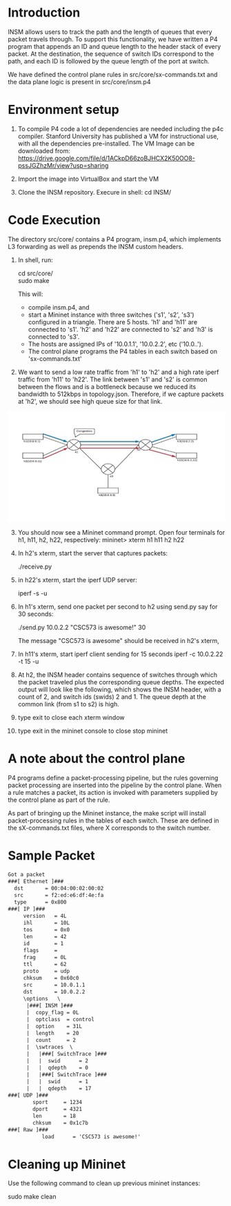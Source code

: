 Introduction
============

INSM allows users to track the path and the length of queues that every
packet travels through.  To support this functionality, we have written a P4 program that appends an ID and queue length to the header stack of every packet.  At the destination, the sequence of switch IDs correspond to the path, and each ID is followed by the queue length of the port at switch.

We have defined the control plane rules in src/core/sx-commands.txt and the data plane logic is present in src/core/insm.p4

Environment setup
=================
1. To compile P4 code a lot of dependencies are needed including the p4c compiler. Stanford University has published a VM for instructional use, with all 
the dependencies pre-installed. 
The VM Image can be downloaded from: https://drive.google.com/file/d/1ACkpD66zoBJHCX2K50OO8-pssJGZhzMr/view?usp=sharing

2. Import the image into VirtualBox and start the VM

3. Clone the INSM repository. Execure in shell:
   cd INSM/   

Code Execution
==============

The directory src/core/ contains a P4 program,
insm.p4, which implements L3 forwarding as well as prepends the INSM custom headers.

1. In shell, run:

   cd src/core/  
   sudo make
  
   This will:
   * compile insm.p4, and
   * start a Mininet instance with three switches ('s1', 's2', 's3') configured
     in a triangle. There are 5 hosts. 'h1' and 'h11' are connected to 's1'.
     'h2' and 'h22' are connected to 's2' and 'h3' is connected to 's3'.     
   * The hosts are assigned IPs of '10.0.1.1', '10.0.2.2', etc
     ('10.0.<Switchid>.<hostID>').
   * The control plane programs the P4 tables in each switch based on
     'sx-commands.txt'

2. We want to send a low rate traffic from 'h1' to 'h2' and a high
   rate iperf traffic from 'h11' to 'h22'.  The link between 's1' and
   's2' is common between the flows and is a bottleneck because we
   reduced its bandwidth to 512kbps in topology.json.  Therefore, if we
   capture packets at 'h2', we should see high queue size for that
   link.

![Setup](setup.jpg)

3. You should now see a Mininet command prompt. Open four terminals
   for h1, h11, h2, h22, respectively:
   mininet> xterm h1 h11 h2 h22
   
3. In h2's xterm, start the server that captures packets:
   
   ./receive.py
   
4. in h22's xterm, start the iperf UDP server:
   
   iperf -s -u
   

5. In h1's xterm, send one packet per second to h2 using send.py
   say for 30 seconds:
  
   ./send.py 10.0.2.2 "CSC573 is awesome!" 30
   
   The message "CSC573 is awesome" should be received in h2's xterm,
6. In h11's xterm, start iperf client sending for 15 seconds
  iperf -c 10.0.2.22 -t 15 -u
   
7. At h2, the INSM header contains sequence of
 switches through which the packet traveled plus the corresponding
 queue depths.  The expected output will look like the following,
 which shows the INSM header, with a count of 2, and switch ids
 (swids) 2 and 1.  The queue depth at the common link (from s1 to
 s2) is high.
8. type exit to close each xterm window
9. type exit in the mininet console to close stop mininet


A note about the control plane
==============================

P4 programs define a packet-processing pipeline, but the rules
governing packet processing are inserted into the pipeline by the
control plane.  When a rule matches a packet, its action is invoked
with parameters supplied by the control plane as part of the rule.

As part of bringing up the Mininet instance, the
make script will install packet-processing rules in the tables of
each switch. These are defined in the sX-commands.txt files, where
X corresponds to the switch number.

Sample Packet
=============
```
Got a packet
###[ Ethernet ]###
  dst       = 00:04:00:02:00:02
  src       = f2:ed:e6:df:4e:fa
  type      = 0x800
###[ IP ]###
     version   = 4L
     ihl       = 10L
     tos       = 0x0
     len       = 42
     id        = 1
     flags     =
     frag      = 0L
     ttl       = 62
     proto     = udp
     chksum    = 0x60c0
     src       = 10.0.1.1
     dst       = 10.0.2.2
     \options   \
      |###[ INSM ]###
      |  copy_flag = 0L
      |  optclass  = control
      |  option    = 31L
      |  length    = 20
      |  count     = 2
      |  \swtraces  \
      |   |###[ SwitchTrace ]###
      |   |  swid      = 2
      |   |  qdepth    = 0
      |   |###[ SwitchTrace ]###
      |   |  swid      = 1
      |   |  qdepth    = 17
###[ UDP ]###
        sport     = 1234
        dport     = 4321
        len       = 18
        chksum    = 0x1c7b
###[ Raw ]###
           load      = 'CSC573 is awesome!'
```

Cleaning up Mininet
===================
Use the following command to clean up
previous mininet instances:


sudo make clean
